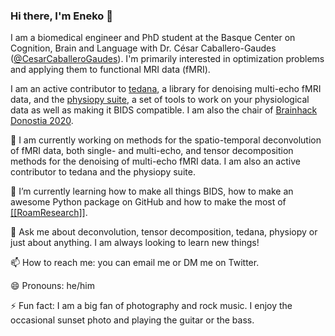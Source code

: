 ### Hi there, I'm Eneko 👋

<!--
**eurunuela/eurunuela** is a ✨ _special_ ✨ repository because its `README.md` (this file) appears on your GitHub profile.

Here are some ideas to get you started:

- 🔭 I’m currently working on ...
- 🌱 I’m currently learning ...
- 👯 I’m looking to collaborate on ...
- 🤔 I’m looking for help with ...
- 💬 Ask me about ...
- 📫 How to reach me: ...
- 😄 Pronouns: ...
- ⚡ Fun fact: ...
-->

I am a biomedical engineer and PhD student at the Basque Center on Cognition, Brain and Language with Dr. César Caballero-Gaudes ([@CesarCaballeroGaudes](https://github.com/CesarCaballeroGaudes)). I'm primarily interested in optimization problems and applying them to functional MRI data (fMRI).

I am an active contributor to [tedana](https://github.com/ME-ICA/tedana), a library for denoising multi-echo fMRI data, and the [physiopy suite](https://github.com/physiopy), a set of tools to work on your physiological data as well as making it BIDS compatible. I am also the chair of [Brainhack Donostia 2020](https://brainhack-donostia.github.io).

🔭 I am currently working on methods for the spatio-temporal deconvolution of fMRI data, both single- and multi-echo, and tensor decomposition methods for the denoising of multi-echo fMRI data. I am also an active contributor to tedana and the physiopy suite.

🌱 I’m currently learning how to make all things BIDS, how to make an awesome Python package on GitHub and how to make the most of [[[RoamResearch]]](https://roamresearch.com).

💬 Ask me about deconvolution, tensor decomposition, tedana, physiopy or just about anything. I am always looking to learn new things!

📫 How to reach me: you can email me or DM me on Twitter.

😄 Pronouns: he/him

⚡ Fun fact: I am a big fan of photography and rock music. I enjoy the occasional sunset photo and playing the guitar or the bass.
